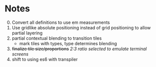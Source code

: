 # Notes

0. Convert all definitions to use em measurements
0. Use gridlike absolute positioning instead of grid positioning to allow partial layering
0. partial contextual blending to transition tiles
    * mark tiles with types, type determines blending
0. ~~finalize tile size/proportions~~ *2:3 ratio selected to emulate terminal screens*
0. shift to using es6 with transpiler